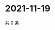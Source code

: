 # 2021-11-19

共 0 条

<!-- BEGIN WEIBO -->
<!-- 最后更新时间 Fri Nov 19 2021 20:02:34 GMT+0800 (China Standard Time) -->

<!-- END WEIBO -->

